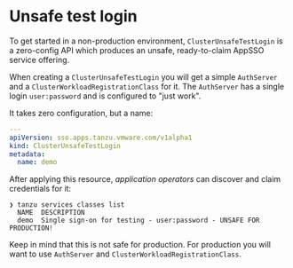 # Unsafe test login

To get started in a non-production environment, `ClusterUnsafeTestLogin` is a
zero-config API which produces an unsafe, ready-to-claim AppSSO service
offering. 

When creating a `ClusterUnsafeTestLogin` you will get a simple `AuthServer` and
a `ClusterWorkloadRegistrationClass` for it. The `AuthServer` has a single
login `user:password` and is configured to "just work".

It takes zero configuration, but a name:

```yaml
---
apiVersion: sso.apps.tanzu.vmware.com/v1alpha1
kind: ClusterUnsafeTestLogin
metadata:
  name: demo
```

After applying this resource, _application operators_ can discover and claim
credentials for it:

```plain
❯ tanzu services classes list
  NAME  DESCRIPTION
  demo  Single sign-on for testing - user:password - UNSAFE FOR PRODUCTION!
```

Keep in mind that this is not safe for production. For production you will want
to use `AuthServer` and `ClusterWorkloadRegistrationClass`.

